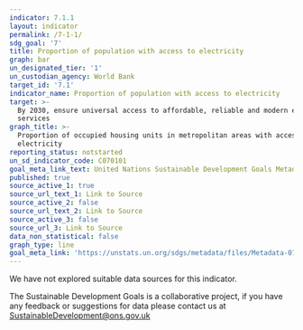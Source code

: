 ```yaml
---
indicator: 7.1.1
layout: indicator
permalink: /7-1-1/
sdg_goal: '7'
title: Proportion of population with access to electricity
graph: bar
un_designated_tier: '1'
un_custodian_agency: World Bank
target_id: '7.1'
indicator_name: Proportion of population with access to electricity
target: >-
  By 2030, ensure universal access to affordable, reliable and modern energy
  services
graph_title: >-
  Proportion of occupied housing units in metropolitan areas with access to
  electricity
reporting_status: notstarted
un_sd_indicator_code: C070101
goal_meta_link_text: United Nations Sustainable Development Goals Metadata (pdf 110kB)
published: true
source_active_1: true
source_url_text_1: Link to Source
source_active_2: false
source_url_text_2: Link to Source
source_active_3: false
source_url_3: Link to Source
data_non_statistical: false
graph_type: line
goal_meta_link: 'https://unstats.un.org/sdgs/metadata/files/Metadata-07-01-01.pdf'
---
```


We have not explored suitable data sources for this indicator. 

The Sustainable Development Goals is a collaborative project, if you have any feedback or suggestions for data please contact us at <SustainableDevelopment@ons.gov.uk>
